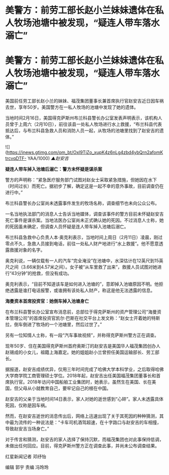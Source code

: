 # 美警方：前劳工部长赵小兰妹妹遗体在私人牧场池塘中被发现，“疑连人带车落水溺亡”

# 美警方：前劳工部长赵小兰妹妹遗体在私人牧场池塘中被发现，“疑连人带车落水溺亡”

美国前任劳工部长赵小兰的妹妹、福茂集团董事长兼首席执行官赵安吉近日因车祸去世，享年50岁。美国警方在一私人牧场的池塘中发现了她的遗体。

当地时间2月16日，美国得克萨斯州布兰科县警长办公室发表声明表示，该机构人员曾于上周六（2月10日），前往该县一处私人牧场进行水上救援，“布兰科县代表抵达后，与布兰科县急救人员和消防人员一起，从牧场的池塘里找到了赵安吉的遗体。”

![](https://inews.gtimg.com/om_bt/Oxl9TiZo_xupK4z6nLg4zbd4ybQrn2afomKtrcvqDTF-
YAA/1000) _▲赵安吉_

**疑连人带车掉入池塘后溺亡：警方未怀疑是谋杀案**

警方的声明称：“紧急医疗服务部门试图对赵女士采取紧急措施，但她因在水下（时间过长）而死亡。据初步了解，确定这是一起不幸的意外事故，目前调查仍在进行中。”

布兰科县警长办公室尚未透露事件发生的牧场名称，调查细节也未向公众公布。

一名当地执法部门的消息人士告诉当地媒体，调查该事件的警方目前未怀疑赵安吉死亡事件是谋杀案。当地法医办公室尚未正式确认她的死因。不过消息人士称，她的死因虽未确定，但调查人员怀疑是连人带车掉入池塘后溺亡。

布兰科县急救中心负责人本·奥克利表示，当地时间上周日（2月11日）凌晨，刚过零点不久，急救人员接到电话，前往一处私人财产地进行“水上救援”。他不愿意透露救援对象的名字。

奥克利说，一辆仅载有一人的汽车“完全淹没”在池塘中，水深估计在12英尺到15英尺之间（3.66米到4.57米之间）。女子被“从车里救了出来”，救援人员试图对她进行“43分钟”的抢救，但没有成功。

奥克利表示，“目前不知道该车是如何进入池塘的”，意即掉入池塘原因不明。他拒绝透露是谁打电话报警，或谁拥有该处私人财产，称这是他无法透露的信息。

**海曼资本首席投资官：她倒车掉入池塘身亡**

在布兰科县警长办公室宣布消息前，总部位于得克萨斯州的资产管理公司“海曼资本管理公司”的首席投资官凯尔·巴斯在社交平台上发文称：“赵女士开着她的特斯拉，倒车倒进了牧场的一个池塘里，然后过世了。”

另有一位知情人士称，有一段“汽车事故视频”，并称得克萨斯州警方正在调查。

现年50岁、住在美国得克萨斯州首府奥斯汀的赵安吉是美国华人福茂集团创办人赵锡成的小女儿，祖籍上海嘉定。她的姐姐赵小兰曾担任美国运输部长、劳工部长。

据报道，赵安吉成绩优异，仅用三年时间完成了哈佛大学本科学业，之后取得哈佛大学商学院工商管理硕士学位。2018年起，赵安吉出任美国福茂集团董事长和首席执行官。2018年访问中国船舶工业集团时，她表示，虽然生在美国、长在美国，但父母从小就教育自己，要牢记自己的根在中国。

赵安吉的父亲于当地时间14日表示，家人对她的逝世感到“心碎”。家人未透露具体死因，仅称是因车祸。

然而，在赵安吉逝世的消息传出后，网络上迅速出现了关于其死因的种种猜测，其中最为流传的一种说法是：“卡车司机酒驾超速，在十字路口与赵安吉的车相撞，导致赵安吉当场身亡。”

对于传言和猜测，赵安吉的家人选择了保持沉默，而福茂集团也对此事保持低调，未做出任何回应。目前，得克萨斯州警方正在调查此事，并尚未公布调查结果。

红星新闻记者 邓纾怡

编辑 郭宇 责编 冯玲玲

